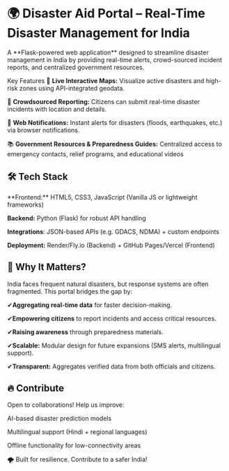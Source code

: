 
<h1>🌍 Disaster Aid Portal – Real-Time Disaster Management for India</h1>
A **Flask-powered web application** designed to streamline disaster management in India by providing real-time alerts, crowd-sourced incident reports, and centralized government resources.

Key Features
📍 **Live Interactive Maps:** Visualize active disasters and high-risk zones using API-integrated geodata.

📢 **Crowdsourced Reporting:** Citizens can submit real-time disaster incidents with location and details.

🔔 **Web Notifications:** Instant alerts for disasters (floods, earthquakes, etc.) via browser notifications.

📚 **Government Resources & Preparedness Guides:** Centralized access to emergency contacts, relief programs, and educational videos

<h2>🛠 Tech Stack</h2>
**Frontend:** HTML5, CSS3, JavaScript (Vanilla JS or lightweight frameworks)

**Backend:** Python (Flask) for robust API handling

**Integrations**: JSON-based APIs (e.g. GDACS, NDMA) + custom endpoints

**Deployment:** Render/Fly.io (Backend) + GitHub Pages/Vercel (Frontend)

<h2>🌟 Why It Matters?</h2>
India faces frequent natural disasters, but response systems are often fragmented. This portal bridges the gap by:

✔**Aggregating real-time data** for faster decision-making.

✔**Empowering citizens** to report incidents and access critical resources.

✔**Raising awareness** through preparedness materials.

✔**Scalable:** Modular design for future expansions (SMS alerts, multilingual support).

✔**Transparent:** Aggregates verified data from both officials and citizens.

<h2>🔥 Contribute</h2>
Open to collaborations! Help us improve:

AI-based disaster prediction models

Multilingual support (Hindi + regional languages)

Offline functionality for low-connectivity areas

🌪️ Built for resilience. Contribute to a safer India! 
